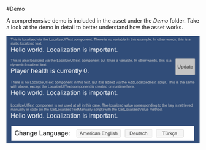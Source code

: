 #Demo

A comprehensive demo is included in the asset under the *Demo* folder. Take a look at the demo in detail to better understand how the asset works.

![Demo](img/demo.png)